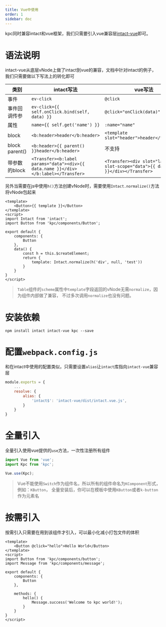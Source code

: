 ```yaml
---
title: Vue中使用
order: 1
sidebar: doc
---
```


kpc同时兼容intact和vue框架，我们只需要引入vue兼容层[intact-vue][1]即可。

# 语法说明

intact-vue从底层vNode上做了intact到vue的兼容，文档中针对intact的例子，
我们只需要做以下写法上的转化即可

| 类别 | intact写法 | vue写法 |
| --- | --- | --- |
| 事件 | `ev-click` | `@click` |
| 事件回调传参 | `ev-click={{ self.onClick.bind(self, data) }}` | `@click="onClick(data)"` |
| 属性 | `name={{ self.get('name') }}` | `:name="name"` |
| block | `<b:header>header</b:header>` | `<template slot="header">header</template>` |
| block parent() | `<b:header>{{ parent() }}header</b:header>` | 不支持 |
| 带参数的block | `<Transfer><b:label params="data"><div>{{ data.name }}</div></b:label></Transfer>` | `<Transfer><div slot="label" slot-scope="data">{{ data.name }}</div></Transfer>` |

另外当需要在js中使用`h()`方法创建vNode时，需要使用`Intact.normalize()`方法将vNode包起来

```vue
<template>
    <Button>{{ template }}</Button>
</template>
<script>
import Intact from 'intact';
import Button from 'kpc/components/Button';

export default {
    components: {
        Button
    },
    data() {
        const h = this.$createElement;
        return {
            template: Intact.normalize(h('div', null, 'test'))
        }
    }
}
</script>
```

> `Table`组件的`scheme`属性中`template`字段返回的vNode无需`normalize`，因为组件内部做了兼容，
> 不过多次调用`normalize`也没有问题。

# 安装依赖

```shell
npm install intact intact-vue kpc --save

```

# 配置`webpack.config.js`

和在intact中使用的配置类似，只需要设置`alias`让`intact`库指向`intact-vue`兼容层

```js
module.exports = {
    ...
    resolve: {
        alias: {
            'intact$': 'intact-vue/dist/intact.vue.js',
        }
    }
}
```

# 全量引入

全量引入使用vue提供的`use`方法，一次性注册所有组件

```js
import Vue from 'vue';
import Kpc from 'kpc';

Vue.use(Kpc);
```

> Vue不能使用`Switch`作为组件名，所以所有的组件命名为`KComponent`形式，例如：`KButton`，
> 全量安装后，你可以在模板中使用`KButton`或者`k-button`作为元素名

# 按需引入

按需引入只需要在用到该组件才引入，可以最小化减小打包文件的体积

```vue
<template>
    <Button @click="hello">Hello World</Button>
</template>
<script>
import Button from 'kpc/components/button';
import Message from 'kpc/components/message';

export default {
    components: {
        Button
    },

    methods: {
        hello() {
            Message.success('Welcome to kpc world!');
        }
    }
}
</script>
```

[1]: https://github.com/Javey/intact-vue
